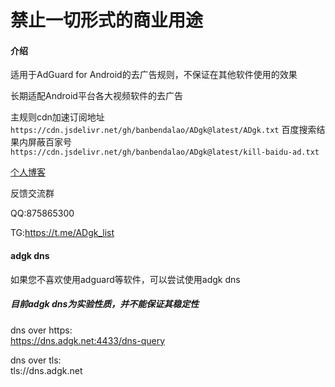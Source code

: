 # 禁止一切形式的商业用途
#### 介绍
适用于AdGuard for Android的去广告规则，不保证在其他软件使用的效果

长期适配Android平台各大视频软件的去广告

主规则cdn加速订阅地址
`https://cdn.jsdelivr.net/gh/banbendalao/ADgk@latest/ADgk.txt`
百度搜索结果内屏蔽百家号
`https://cdn.jsdelivr.net/gh/banbendalao/ADgk@latest/kill-baidu-ad.txt`

[个人博客](https://www.adgk.net)

反馈交流群

QQ:875865300

TG:https://t.me/ADgk_list

#### adgk dns
如果您不喜欢使用adguard等软件，可以尝试使用adgk dns
##### 目前adgk dns为实验性质，并不能保证其稳定性
dns over https:  
https://dns.adgk.net:4433/dns-query

dns over tls:  
tls://dns.adgk.net
